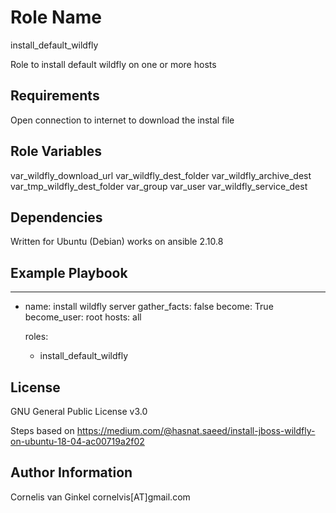 Role Name
=========

install_default_wildfly

Role to install default wildfly on one or more hosts

Requirements
------------

Open connection to internet to download the instal file

Role Variables
--------------

var_wildfly_download_url
var_wildfly_dest_folder
var_wildfly_archive_dest
var_tmp_wildfly_dest_folder
var_group
var_user
var_wildfly_service_dest

Dependencies
------------

Written for Ubuntu (Debian)
works on ansible 2.10.8

Example Playbook
----------------

---
- name: install wildfly server
  gather_facts: false
  become: True
  become_user: root
  hosts: all

  roles:
    - install_default_wildfly

License
-------

GNU General Public License v3.0

Steps based on https://medium.com/@hasnat.saeed/install-jboss-wildfly-on-ubuntu-18-04-ac00719a2f02

Author Information
------------------

Cornelis van Ginkel
cornelvis[AT]gmail.com
